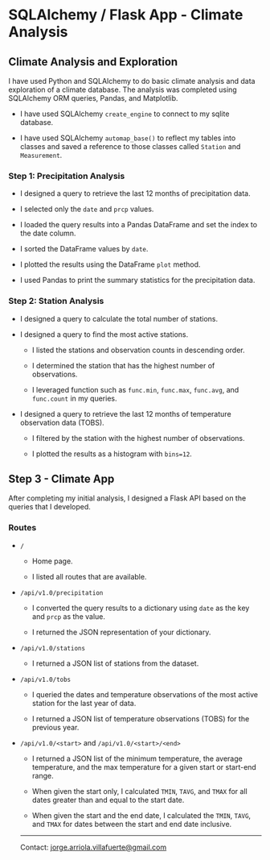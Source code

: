 # SQLAlchemy / Flask App - Climate Analysis

## Climate Analysis and Exploration

I have used Python and SQLAlchemy to do basic climate analysis and data exploration of a climate database. The analysis was completed using SQLAlchemy ORM queries, Pandas, and Matplotlib.

* I have used SQLAlchemy `create_engine` to connect to my sqlite database.

* I have used SQLAlchemy `automap_base()` to reflect my tables into classes and saved a reference to those classes called `Station` and `Measurement`.

### Step 1:  Precipitation Analysis

* I designed a query to retrieve the last 12 months of precipitation data.

* I selected only the `date` and `prcp` values.

* I loaded the query results into a Pandas DataFrame and set the index to the date column.

* I sorted the DataFrame values by `date`.

* I plotted the results using the DataFrame `plot` method.

* I used Pandas to print the summary statistics for the precipitation data.

### Step 2: Station Analysis

* I designed a query to calculate the total number of stations.

* I designed a query to find the most active stations.

  * I listed the stations and observation counts in descending order.

  * I determined the station that has the highest number of observations.

  * I leveraged function such as `func.min`, `func.max`, `func.avg`, and `func.count` in my queries.

* I designed a query to retrieve the last 12 months of temperature observation data (TOBS).

  * I filtered by the station with the highest number of observations.

  * I plotted the results as a histogram with `bins=12`.

## Step 3 - Climate App

After completing my initial analysis, I designed a Flask API based on the queries that I developed.

### Routes

* `/`

  * Home page.

  * I listed all routes that are available.

* `/api/v1.0/precipitation`

  * I converted the query results to a dictionary using `date` as the key and `prcp` as the value.

  * I returned the JSON representation of your dictionary.

* `/api/v1.0/stations`

  * I returned a JSON list of stations from the dataset.

* `/api/v1.0/tobs`
  * I queried the dates and temperature observations of the most active station for the last year of data.
  
  * I returned a JSON list of temperature observations (TOBS) for the previous year.

* `/api/v1.0/<start>` and `/api/v1.0/<start>/<end>`

  * I returned a JSON list of the minimum temperature, the average temperature, and the max temperature for a given start or start-end range.

  * When given the start only, I calculated `TMIN`, `TAVG`, and `TMAX` for all dates greater than and equal to the start date.

  * When given the start and the end date, I calculated the `TMIN`, `TAVG`, and `TMAX` for dates between the start and end date inclusive.

  -------
  
  Contact: jorge.arriola.villafuerte@gmail.com